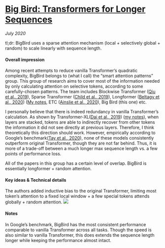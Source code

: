 # [Big Bird: Transformers for Longer Sequences]( https://arxiv.org/abs/2007.14062)

_July 2020_

tl;dr: BigBird uses a sparse attention mechanism (local + selectively global + random) to scale linearly with sequence length. 

#### Overall impression
Among recent attempts to reduce vanilla Transformer’s quadratic complexity, BigBird belongs to (what I call) the “smart attention patterns” group. This group of research aims to cover most of the information needed by only calculating attention on selective tokens, according to some carefully-chosen patterns. The team includes Blockwise Transformer ([Qiu et al., 2019]( https://openreview.net/forum?id=H1gpET4YDB)), Sparse Transformer ([Child et al., 2019]( https://arxiv.org/abs/1904.10509)), Longformer ([Beltagy et al., 2020]( https://arxiv.org/abs/2004.05150)) ([My notes](https://github.com/lz707/nlp_paper_notes/blob/master/longformer.md), ETC ([Ainslie et al., 2020]( https://arxiv.org/abs/2004.08483)), Big Bird (this one) etc. 

I personally believe that there is indeed redundancy in vanilla Transformer’s calculation. As shown by Transformer-XL([Dai et al., 2019]( https://arxiv.org/abs/1901.02860)) ([my notes]( https://github.com/lz707/nlp_paper_notes/blob/master/transformerxl.md)), when layers are stacked, tokens are able to indirectly recover from other tokens the information it did not see directly at previous layers. Therefore, I think theoretically this direction should work. However, empirically according to Google’s benchmark([Tay et al., 2020]( https://arxiv.org/abs/2011.04006)), none of these models consistently outperform original Transformer, though they are not far behind. Thus, it is more of a trade-off between a much longer max sequence length vs. a few points of performance loss.

All of the papers in this group has a certain level of overlap. BigBird is essentially longformer + random attention. 

#### Key ideas & Technical details
The authors added inductive bias to the original Transformer, limiting most token’s attention to a fixed local window +  a few special tokens attends globally + random attention. 
![](https://www.google.com/url?sa=i&url=https%3A%2F%2Fsyncedreview.com%2F2020%2F08%2F03%2Fgoogle-bigbird-achieves-sota-performance-on-long-context-nlp-tasks%2F&psig=AOvVaw0RoXhPU4Naqut4krA7wwZe&ust=1610396288610000&source=images&cd=vfe&ved=0CAIQjRxqFwoTCLDLleqXku4CFQAAAAAdAAAAABAI)
#### Notes

In Google’s benchmark, BigBird has the most consistent performance comparable to vanilla Transformer across all tasks. Though the speed is also similar to vanilla Transformer, this does extends the sequence length longer while keeping the performance almost intact.  

